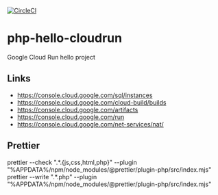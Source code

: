 [![CircleCI](https://dl.circleci.com/status-badge/img/gh/iubar/php-hello-cloudrun/tree/main.svg?style=svg)](https://dl.circleci.com/status-badge/redirect/gh/iubar/php-hello-cloudrun/tree/main)

# php-hello-cloudrun
Google Cloud Run hello project

## Links

* https://console.cloud.google.com/sql/instances
* https://console.cloud.google.com/cloud-build/builds
* https://console.cloud.google.com/artifacts
* https://console.cloud.google.com/run
* https://console.cloud.google.com/net-services/nat/

## Prettier

  prettier --check ".\*.{js,css,html,php}" --plugin "%APPDATA%/npm/node_modules/@prettier/plugin-php/src/index.mjs"
  prettier --write ".\*.php" --plugin "%APPDATA%/npm/node_modules/@prettier/plugin-php/src/index.mjs"
